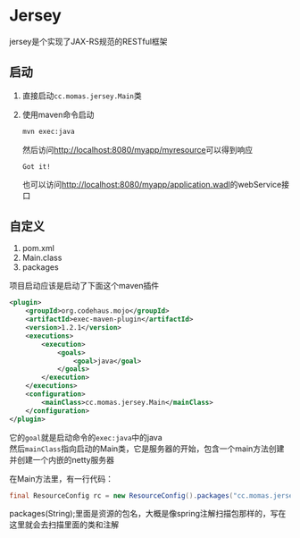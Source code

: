 # Jersey

jersey是个实现了JAX-RS规范的RESTful框架

## 启动

1. 直接启动`cc.momas.jersey.Main`类
2. 使用maven命令启动
    
    ```bash
    mvn exec:java
    ```
    然后访问[http://localhost:8080/myapp/myresource](http://localhost:8080/myapp/myresource)可以得到响应
    ```output
    Got it!
    ```
    也可以访问[http://localhost:8080/myapp/application.wadl](http://localhost:8080/myapp/application.wadl)的webService接口
    
## 自定义

1. pom.xml
2. Main.class
3. packages

项目启动应该是启动了下面这个maven插件
```xml
<plugin>
    <groupId>org.codehaus.mojo</groupId>
    <artifactId>exec-maven-plugin</artifactId>
    <version>1.2.1</version>
    <executions>
        <execution>
            <goals>
                <goal>java</goal>
            </goals>
        </execution>
    </executions>
    <configuration>
        <mainClass>cc.momas.jersey.Main</mainClass>
    </configuration>
</plugin>

```
它的`goal`就是启动命令的`exec:java`中的java  
然后`mainClass`指向启动的Main类，它是服务器的开始，包含一个main方法创建并创建一个内嵌的netty服务器

在Main方法里，有一行代码：
```java
final ResourceConfig rc = new ResourceConfig().packages("cc.momas.jersey");
```
packages(String);里面是资源的包名，大概是像spring注解扫描包那样的，写在这里就会去扫描里面的类和注解
